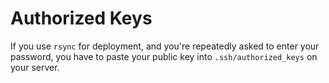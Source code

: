 Authorized Keys
===============

If you use `rsync` for deployment, and you're repeatedly asked to enter your password, you have to paste your public key into `.ssh/authorized_keys` on your server.
